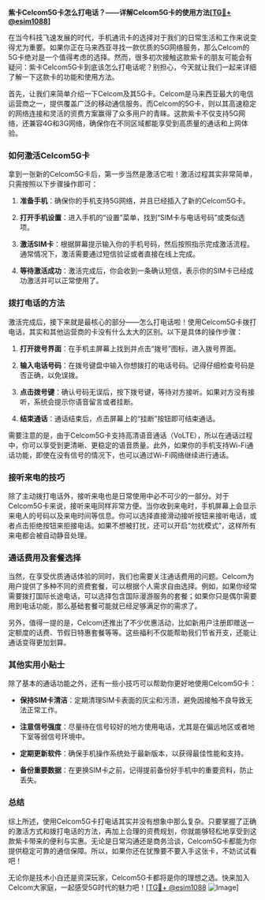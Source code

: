 **紫卡Celcom5G卡怎么打电话？——详解Celcom5G卡的使用方法[[TG💪+ @esim1088](https://t.me/s/esim1088)]**

在当今科技飞速发展的时代，手机通讯卡的选择对于我们的日常生活和工作来说变得尤为重要。如果你正在马来西亚寻找一款优质的5G网络服务，那么Celcom的5G卡绝对是一个值得考虑的选择。然而，很多初次接触这款紫卡的朋友可能会有疑问：紫卡Celcom5G卡到底该怎么打电话呢？别担心，今天就让我们一起来详细了解一下这款卡的功能和使用方法。

首先，让我们来简单介绍一下Celcom及其5G卡。Celcom是马来西亚最大的电信运营商之一，提供覆盖广泛的移动通信服务。而Celcom的5G卡，则以其高速稳定的网络连接和灵活的资费方案赢得了众多用户的青睐。这款紫卡不仅支持5G网络，还兼容4G和3G网络，确保你在不同区域都能享受到高质量的通话和上网体验。

### **如何激活Celcom5G卡**

拿到一张新的Celcom5G卡后，第一步当然是激活它啦！激活过程其实非常简单，只需按照以下步骤操作即可：

1. **准备手机**：确保你的手机支持5G网络，并且已经插入了新的Celcom5G卡。
   
2. **打开手机设置**：进入手机的“设置”菜单，找到“SIM卡与电话号码”或类似选项。

3. **激活SIM卡**：根据屏幕提示输入你的手机号码，然后按照指示完成激活流程。通常情况下，激活需要通过短信验证或者直接在线上完成。

4. **等待激活成功**：激活完成后，你会收到一条确认短信，表示你的SIM卡已经成功激活并可以正常使用了。

### **拨打电话的方法**

激活完成后，接下来就是最核心的部分——怎么打电话啦！使用Celcom5G卡拨打电话，其实和其他运营商的卡没有什么太大的区别。以下是具体的操作步骤：

1. **打开拨号界面**：在手机主屏幕上找到并点击“拨号”图标，进入拨号界面。

2. **输入电话号码**：在拨号键盘中输入你想拨打的电话号码。记得仔细检查号码是否正确，以免误拨。

3. **点击拨号键**：确认号码无误后，按下拨号键，等待对方接听。如果对方没有接听，系统会提示你语音留言或者挂断。

4. **结束通话**：通话结束后，点击屏幕上的“挂断”按钮即可结束通话。

需要注意的是，由于Celcom5G卡支持高清语音通话（VoLTE），所以在通话过程中，你可以享受到更清晰、更稳定的语音质量。此外，如果你的手机支持Wi-Fi通话功能，即使在没有信号的情况下，也可以通过Wi-Fi网络继续进行通话。

### **接听来电的技巧**

除了主动拨打电话外，接听来电也是日常使用中必不可少的一部分。对于Celcom5G卡来说，接听来电同样非常方便。当你收到来电时，手机屏幕上会显示来电人的号码以及来电时间等信息。你可以选择直接滑动接听按钮来接听电话，或者点击拒绝按钮来拒接电话。如果不想被打扰，还可以开启“勿扰模式”，这样所有来电都会被自动静音处理。

### **通话费用及套餐选择**

当然，在享受优质通话体验的同时，我们也需要关注通话费用的问题。Celcom为用户提供了多种不同的资费套餐，可以根据个人需求自由选择。例如，如果你经常需要拨打国际长途电话，可以选择包含国际漫游服务的套餐；如果你只是偶尔需要用到电话功能，那么基础套餐可能就已经足够满足你的需求了。

另外，值得一提的是，Celcom还推出了不少优惠活动，比如新用户注册即赠送一定额度的话费、节假日特惠套餐等等。这些福利不仅能帮助我们节省开支，还能让通话变得更加划算。

### **其他实用小贴士**

除了基本的通话功能之外，还有一些小技巧可以帮助你更好地使用Celcom5G卡：

- **保持SIM卡清洁**：定期清理SIM卡表面的灰尘和污渍，避免因接触不良导致无法正常工作。
  
- **注意信号强度**：尽量待在信号较好的地方使用电话，尤其是在偏远地区或者地下室等弱信号环境中。

- **定期更新软件**：确保手机操作系统处于最新版本，以获得最佳性能和支持。

- **备份重要数据**：在更换SIM卡之前，记得提前备份好手机中的重要资料，防止丢失。

### **总结**

综上所述，使用Celcom5G卡打电话其实并没有想象中那么复杂。只要掌握了正确的激活方式和拨打电话的方法，再加上合理的资费规划，你就能够轻松地享受到这款紫卡带来的便利与实惠。无论是日常沟通还是商务洽谈，Celcom5G卡都能为你提供稳定可靠的通信保障。所以，如果你还在犹豫要不要入手这张卡，不妨试试看吧！

无论你是技术小白还是资深玩家，Celcom5G卡都将是你的理想之选。快来加入Celcom大家庭，一起感受5G时代的魅力吧！[[TG💪+ @esim1088](https://t.me/s/esim1088) ![Image](https://i.postimg.cc/4NQfJmqS/Snipaste-2025-05-13-00-14-12.png)]